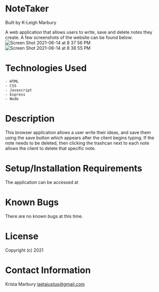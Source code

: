 # NoteTaker

Built by K-Leigh Marbury

A web application that allows users to write, save and delete notes they create. A few screenshots of the website can be found below: 
![Screen Shot 2021-06-14 at 8 37 56 PM](https://user-images.githubusercontent.com/78391731/121979887-a1c43400-cd50-11eb-88b1-9e0e48022825.png)
![Screen Shot 2021-06-14 at 8 38 55 PM](https://user-images.githubusercontent.com/78391731/121979900-a557bb00-cd50-11eb-952a-2ec4d59a5784.png)



# Technologies Used

    - HTML
    - CSS
    - Javascript
    - Express
    - Node

# Description

This browser application allows a user write their ideas, and save them using the save button which appears after the client begins typing. If the note needs to be deleted, then clicking the trashcan next to each note allows the client to delete that specific note. 

# Setup/Installation Requirements

The application can be accessed at 

# Known Bugs

There are no known bugs at this time.

# License

Copyright (c) 2021 

# Contact Information

Krista Marbury laetaiustus@gmail.com
